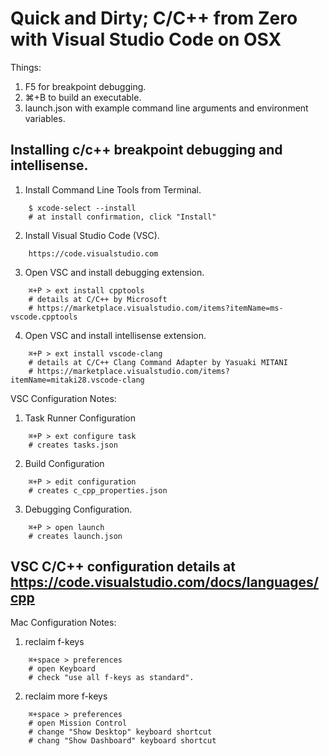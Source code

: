 Quick and Dirty; C/C++ from Zero with Visual Studio Code on OSX
===
Things:
1. F5 for breakpoint debugging.
2. ⌘+B to build an executable.
3. launch.json with example command line arguments and environment variables.

Installing c/c++ breakpoint debugging and intellisense.
---
1. Install Command Line Tools from Terminal.
```
    $ xcode-select --install
    # at install confirmation, click "Install"
```
2. Install Visual Studio Code (VSC).
```
    https://code.visualstudio.com
```
3. Open VSC and install debugging extension.
```
    ⌘+P > ext install cpptools
    # details at C/C++ by Microsoft
    # https://marketplace.visualstudio.com/items?itemName=ms-vscode.cpptools
```
4. Open VSC and install intellisense extension.
```
    ⌘+P > ext install vscode-clang
    # details at C/C++ Clang Command Adapter by Yasuaki MITANI
    # https://marketplace.visualstudio.com/items?itemName=mitaki28.vscode-clang
```

VSC Configuration Notes:

1. Task Runner Configuration
```
    ⌘+P > ext configure task
    # creates tasks.json
```
2. Build Configuration
```
    ⌘+P > edit configuration
    # creates c_cpp_properties.json
```
3. Debugging Configuration.
```
    ⌘+P > open launch
    # creates launch.json
```
VSC C/C++ configuration details at https://code.visualstudio.com/docs/languages/cpp
---

Mac Configuration Notes:
1. reclaim f-keys
```
    ⌘+space > preferences
    # open Keyboard
    # check "use all f-keys as standard".
```
2. reclaim more f-keys
```
    ⌘+space > preferences
    # open Mission Control
    # change "Show Desktop" keyboard shortcut
    # chang "Show Dashboard" keyboard shortcut
```